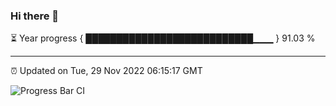 ### Hi there 👋

⏳ Year progress { ███████████████████████████▁▁▁ } 91.03 %

---

⏰ Updated on Tue, 29 Nov 2022 06:15:17 GMT

![Progress Bar CI](https://github.com/liununu/liununu/workflows/Progress%20Bar%20CI/badge.svg)
